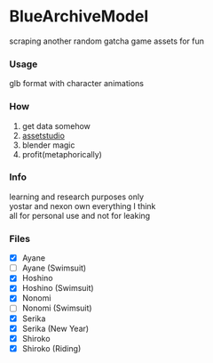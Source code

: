 # BlueArchiveModel
scraping another random gatcha game assets for fun

### Usage
glb format with character animations  

### How
1. get data somehow
2. [assetstudio](https://github.com/Perfare/AssetStudio)
3. blender magic
4. profit(metaphorically)  

### Info
learning and research purposes only  
yostar and nexon own everything I think  
all for personal use and not for leaking  

### Files
- [x] Ayane
- [ ] Ayane (Swimsuit)
- [x] Hoshino
- [x] Hoshino (Swimsuit)
- [x] Nonomi
- [ ] Nonomi (Swimsuit)
- [x] Serika
- [x] Serika (New Year)
- [x] Shiroko
- [x] Shiroko (Riding)
